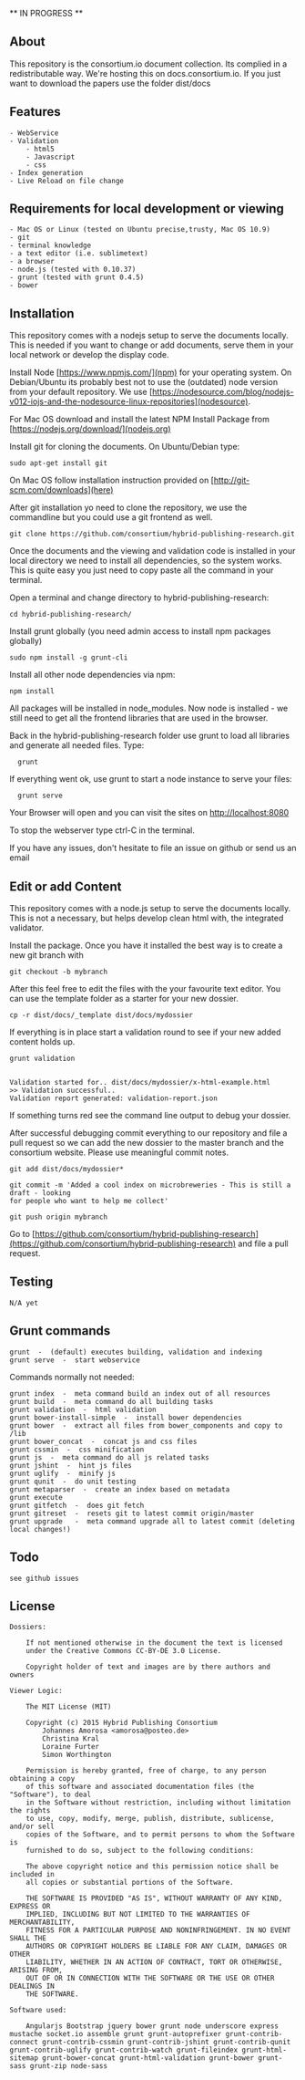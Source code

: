 ** IN PROGRESS **

About
-----
This repository is the consortium.io document collection. Its complied in a redistributable way.
We're hosting this on docs.consortium.io. If you just want to download the papers use the
folder dist/docs

Features
--------
 	
 	- WebService
 	- Validation
 		- html5
 		- Javascript
 		- css
 	- Index generation
 	- Live Reload on file change

Requirements for local development or viewing
---------------------------------------------

	- Mac OS or Linux (tested on Ubuntu precise,trusty, Mac OS 10.9)
	- git
	- terminal knowledge
	- a text editor (i.e. sublimetext)
	- a browser
	- node.js (tested with 0.10.37)
	- grunt (tested with grunt 0.4.5)
    - bower 


Installation
------------
This repository comes with a nodejs setup to serve the documents locally. This is needed if you want to change or add documents, serve them in your local network or develop the display code.

Install Node [https://www.npmjs.com/](npm) for your operating system. On Debian/Ubuntu 
its probably best not to use the (outdated) node version from your default repository.
We use [https://nodesource.com/blog/nodejs-v012-iojs-and-the-nodesource-linux-repositories](nodesource).

For Mac OS download and install the latest NPM Install Package from [https://nodejs.org/download/](nodejs.org)

Install git for cloning the documents. On Ubuntu/Debian type:

    sudo apt-get install git

On Mac OS follow installation instruction provided on [http://git-scm.com/downloads](here)

After git installation yo need to clone the repository, we use the commandline but you could use a git frontend as well.
	
	git clone https://github.com/consortium/hybrid-publishing-research.git

Once the documents and the viewing and validation code is installed in your local directory we need to install all dependencies, so the system works. This is quite easy you just need to copy paste all the command in your terminal.

Open a terminal and change directory to hybrid-publishing-research:

	cd hybrid-publishing-research/

Install grunt globally (you need admin access to install npm packages globally)

	sudo npm install -g grunt-cli

Install all other node dependencies via npm:

	npm install

All packages will be installed in node_modules. Now node is installed - we still need to 
get all the frontend libraries that are used in the browser.  

Back in the hybrid-publishing-research folder use grunt to load all libraries and generate all needed files. Type:

	  grunt 

If everything went ok, use grunt to start a node instance to serve your files:

	  grunt serve

Your Browser will open and you can visit the sites on [http://localhost:8080](http://localhost:8080)

To stop the webserver type ctrl-C in the terminal.


If you have any issues, don't hesitate to file an issue on github or send us an email


Edit or add Content
-------------------

This repository comes with a node.js setup to serve the documents locally. 
This is not a necessary, but helps develop clean html with, the integrated 
validator.

Install the package. Once you have it installed the best way is to create
a new git branch with

	git checkout -b mybranch

After this feel free to edit the files with the your favourite text editor. You 
can use the template folder as a starter for your new dossier.

	cp -r dist/docs/_template dist/docs/mydossier

If everything is in place start a validation round to see if your new added
content holds up.

	grunt validation


	Validation started for.. dist/docs/mydossier/x-html-example.html
	>> Validation successful..
	Validation report generated: validation-report.json

If something turns red see the command line output to debug your dossier.

After successful debugging commit everything to our repository and file a pull request
so we can add the new dossier to the master branch and the consortium website. Please
use meaningful commit notes.
	
	git add dist/docs/mydossier*

	git commit -m 'Added a cool index on microbreweries - This is still a draft - looking 
	for people who want to help me collect'

	git push origin mybranch

Go to [https://github.com/consortium/hybrid-publishing-research](https://github.com/consortium/hybrid-publishing-research) and file a pull request.

Testing
-------

	N/A yet


Grunt commands
-------

	grunt  -  (default) executes building, validation and indexing
    grunt serve  -  start webservice


Commands normally not needed:

    grunt index  -  meta command build an index out of all resources
    grunt build  -  meta command do all building tasks
    grunt validation  -  html validation
    grunt bower-install-simple  -  install bower dependencies
    grunt bower  -  extract all files from bower_components and copy to /lib
    grunt bower_concat  -  concat js and css files
    grunt cssmin  -  css minification
    grunt js  -  meta command do all js related tasks
    grunt jshint  -  hint js files
    grunt uglify  -  minify js
    grunt qunit  -  do unit testing 
   	grunt metaparser  -  create an index based on metadata
   	grunt execute    
   	grunt gitfetch  -  does git fetch
   	grunt gitreset  -  resets git to latest commit origin/master 
   	grunt upgrade   -  meta command upgrade all to latest commit (deleting local changes!)



Todo
----
	see github issues

License
-------

	Dossiers:

		If not mentioned otherwise in the document the text is licensed
		under the Creative Commons CC-BY-DE 3.0 License.

		Copyright holder of text and images are by there authors and owners

	Viewer Logic:

		The MIT License (MIT)
	 	
	 	Copyright (c) 2015 Hybrid Publishing Consortium
 			Johannes Amorosa <amorosa@posteo.de>
 			Christina Kral
 			Loraine Furter
 			Simon Worthington

		Permission is hereby granted, free of charge, to any person obtaining a copy
		of this software and associated documentation files (the "Software"), to deal
		in the Software without restriction, including without limitation the rights
		to use, copy, modify, merge, publish, distribute, sublicense, and/or sell
		copies of the Software, and to permit persons to whom the Software is
		furnished to do so, subject to the following conditions:

		The above copyright notice and this permission notice shall be included in
		all copies or substantial portions of the Software.

		THE SOFTWARE IS PROVIDED "AS IS", WITHOUT WARRANTY OF ANY KIND, EXPRESS OR
		IMPLIED, INCLUDING BUT NOT LIMITED TO THE WARRANTIES OF MERCHANTABILITY,
		FITNESS FOR A PARTICULAR PURPOSE AND NONINFRINGEMENT. IN NO EVENT SHALL THE
		AUTHORS OR COPYRIGHT HOLDERS BE LIABLE FOR ANY CLAIM, DAMAGES OR OTHER
		LIABILITY, WHETHER IN AN ACTION OF CONTRACT, TORT OR OTHERWISE, ARISING FROM,
		OUT OF OR IN CONNECTION WITH THE SOFTWARE OR THE USE OR OTHER DEALINGS IN
		THE SOFTWARE.

	Software used:
 	
 		Angularjs Bootstrap jquery bower grunt node underscore express mustache socket.io assemble grunt grunt-autoprefixer grunt-contrib-connect grunt-contrib-cssmin grunt-contrib-jshint grunt-contrib-qunit grunt-contrib-uglify grunt-contrib-watch grunt-fileindex grunt-html-sitemap grunt-bower-concat grunt-html-validation grunt-bower grunt-sass grunt-zip node-sass
